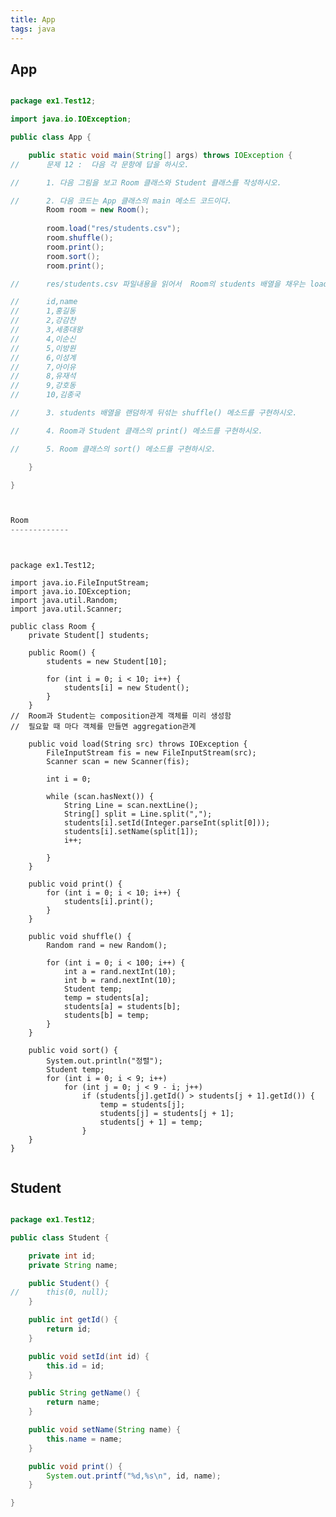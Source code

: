 ```yaml
---
title: App
tags: java
---
```


App
-------------

```java

package ex1.Test12;

import java.io.IOException;

public class App {

	public static void main(String[] args) throws IOException {
//		문제 12 :  다음 각 문항에 답을 하시오.

//		1. 다음 그림을 보고 Room 클래스와 Student 클래스를 작성하시오.

//		2. 다음 코드는 App 클래스의 main 메소드 코드이다.
		Room room = new Room();
		
		room.load("res/students.csv");
		room.shuffle();
		room.print();
		room.sort();
		room.print();

//		res/students.csv 파일내용을 읽어서  Room의 students 배열을 채우는 load() 코드를 작성하시오. students.csv 파일 내용은 다음과 같다.

//		id,name
//		1,홍길동
//		2,강감찬
//		3,세종대왕
//		4,이순신
//		5,이방원
//		6,이성계
//		7,아이유
//		8,유재석
//		9,강호동
//		10,김종국

//		3. students 배열을 랜덤하게 뒤섞는 shuffle() 메소드를 구현하시오.

//		4. Room과 Student 클래스의 print() 메소드를 구현하시오.

//		5. Room 클래스의 sort() 메소드를 구현하시오.

	}

}



Room
-------------

```

<pre><code>

package ex1.Test12;

import java.io.FileInputStream;
import java.io.IOException;
import java.util.Random;
import java.util.Scanner;

public class Room {
	private Student[] students;

	public Room() {
		students = new Student[10];

		for (int i = 0; i < 10; i++) {
			students[i] = new Student();
		}
	}
//	Room과 Student는 composition관계 객체를 미리 생성함
//	필요할 때 마다 객체를 만들면 aggregation관계

	public void load(String src) throws IOException {
		FileInputStream fis = new FileInputStream(src);
		Scanner scan = new Scanner(fis);

		int i = 0;

		while (scan.hasNext()) {
			String Line = scan.nextLine();
			String[] split = Line.split(",");
			students[i].setId(Integer.parseInt(split[0]));
			students[i].setName(split[1]);
			i++;

		}
	}

	public void print() {
		for (int i = 0; i < 10; i++) {
			students[i].print();
		}
	}

	public void shuffle() {
		Random rand = new Random();

		for (int i = 0; i < 100; i++) {
			int a = rand.nextInt(10);
			int b = rand.nextInt(10);
			Student temp;
			temp = students[a];
			students[a] = students[b];
			students[b] = temp;
		}
	}

	public void sort() {
		System.out.println("정렬");
		Student temp;
		for (int i = 0; i < 9; i++)
			for (int j = 0; j < 9 - i; j++)
				if (students[j].getId() > students[j + 1].getId()) {
					temp = students[j];
					students[j] = students[j + 1];
					students[j + 1] = temp;
				}
	}
}

</code></pre>

Student
-------------

```java

package ex1.Test12;

public class Student {

	private int id;
	private String name;

	public Student() {
//		this(0, null);
	}

	public int getId() {
		return id;
	}

	public void setId(int id) {
		this.id = id;
	}

	public String getName() {
		return name;
	}

	public void setName(String name) {
		this.name = name;
	}

	public void print() {
		System.out.printf("%d,%s\n", id, name);
	}

}

```
